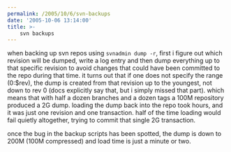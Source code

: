 ```yaml
---
permalink: /2005/10/6/svn-backups
date: '2005-10-06 13:14:00'
title: >-
    svn backups
---
```


when backing up svn repos using `svnadmin dump -r`, first i figure out
which revision will be dumped, write a log entry and then dump
everything up to that specific revision to avoid changes that could have
been committed to the repo during that time. it turns out that if one
does not specify the range (0:$rev), the dump is created from that
revision up to the youngest, not down to rev 0 (docs explicitly say
that, but i simply missed that part). which means that with half a dozen
branches and a dozen tags a 100M repository produced a 2G dump. loading
the dump back into the repo took hours, and it was just one revision and
one transaction. half of the time loading would fail quietly altogether,
trying to commit that single 2G transaction.

once the bug in the backup scripts has been spotted, the dump is down to
200M (100M compressed) and load time is just a minute or two.
